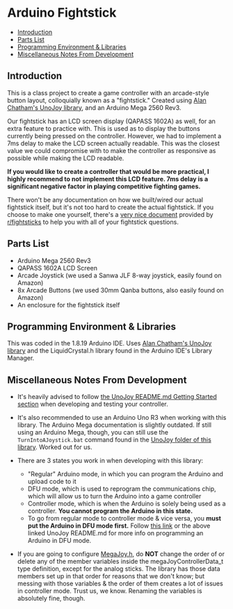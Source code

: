 # Arduino Fightstick
* [Introduction](Introduction)
* [Parts List](Parts-List)
* [Programming Environment & Libraries](Programming-Environment-&-Libraries)
* [Miscellaneous Notes From Development](Miscellaneous-Notes-From-Development)

## Introduction
This is a class project to create a game controller with an arcade-style button layout, colloquially known as a "fightstick." Created using [Alan Chatham's UnoJoy library](https://github.com/AlanChatham/UnoJoy), and an Arduino Mega 2560 Rev3.

Our fightstick has an LCD screen display (QAPASS 1602A) as well, for an extra feature to practice with. This is used as to display the buttons currently being pressed on the controller. However, we had to implement a 7ms delay to make the LCD screen actually readable. This was the closest value we could compromise with to make the controller as responsive as possible while making the LCD readable. 

**If you would like to create a controller that would be more practical, I highly recommend to not implement this LCD feature. 7ms delay is a significant negative factor in playing competitive fighting games.**

There won't be any documentation on how we built/wired our actual fightstick itself, but it's not too hard to create the actual fightstick. If you choose to make one yourself, there's a [very nice document](https://docs.google.com/document/d/1pXX7MJQmV33LXYjgjAB6GVdm0zRoAZBUlcWOLHiQAZ8/edit#) provided by [r/fightsticks](https://www.reddit.com/r/fightsticks/) to help you with all of your fightstick questions.

## Parts List
* Arduino Mega 2560 Rev3
* QAPASS 1602A LCD Screen
* Arcade Joystick (we used a Sanwa JLF 8-way joystick, easily found on Amazon)
* 8x Arcade Buttons (we used 30mm Qanba buttons, also easily found on Amazon)
* An enclosure for the fightstick itself

## Programming Environment & Libraries
This was coded in the 1.8.19 Arduino IDE. Uses [Alan Chatham's UnoJoy library](https://github.com/AlanChatham/UnoJoy) and the LiquidCrystal.h library found in the Arduino IDE's Library Manager.

## Miscellaneous Notes From Development
* It's heavily advised to follow [the UnoJoy README.md Getting Started section](https://github.com/AlanChatham/UnoJoy#readme) when developing and testing your controller.
* It's also recommended to use an Arduino Uno R3 when working with this library. The Arduino Mega documentation is slightly outdated. If still using an Arduino Mega, though, you can still use the `TurnIntoAJoystick.bat` command found in the [UnoJoy folder of this library](https://github.com/AlanChatham/UnoJoy/tree/master/UnoJoy). Worked out for us.
* There are 3 states you work in when developing with this library:
  *  "Regular" Arduino mode, in which you can program the Arduino and upload code to it
  *  DFU mode, which is used to reprogram the communications chip, which will allow us to turn the Arduino into a game controller
  *  Controller mode, which is when the Arduino is solely being used as a controller. **You cannot program the Arduino in this state.**
  *  To go from regular mode to controller mode & vice versa, you **must put the Arduino in DFU mode first.** Follow [this link](https://support.arduino.cc/hc/en-us/articles/4410804625682-Set-a-board-to-DFU-mode) or the above linked UnoJoy README.md for more info on programming an Arduino in DFU mode.

* If you are going to configure [MegaJoy.h](MegaJoy.h), do **NOT** change the order of or delete any of the member variables inside the megaJoyControllerData_t type definition, except for the analog sticks. The library has those data members set up in that order for reasons that we don't know; but messing with those variables & the order of them creates a lot of issues in controller mode. Trust us, we know. Renaming the variables is absolutely fine, though.
